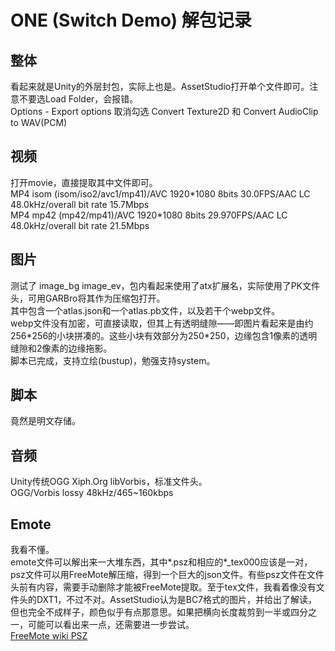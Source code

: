 # ONE (Switch Demo) 解包记录
## 整体
看起来就是Unity的外层封包，实际上也是。AssetStudio打开单个文件即可。注意不要选Load Folder，会报错。  
Options - Export options 取消勾选 Convert Texture2D 和 Convert AudioClip to WAV(PCM)  
## 视频
打开movie，直接提取其中文件即可。  
MP4 isom (isom/iso2/avc1/mp41)/AVC 1920\*1080 8bits 30.0FPS/AAC LC 48.0kHz/overall bit rate 15.7Mbps  
MP4 mp42 (mp42/mp41)/AVC 1920\*1080 8bits 29.970FPS/AAC LC 48.0kHz/overall bit rate 21.5Mbps  
## 图片
测试了 image_bg image_ev，包内看起来使用了atx扩展名，实际使用了PK文件头，可用GARBro将其作为压缩包打开。  
其中包含一个atlas.json和一个atlas.pb文件，以及若干个webp文件。  
webp文件没有加密，可直接读取，但其上有透明缝隙——即图片看起来是由约256\*256的小块拼凑的。这些小块有效部分为250\*250，边缘包含1像素的透明缝隙和2像素的边缘拖影。  
脚本已完成，支持立绘(bustup)，勉强支持system。  
## 脚本
竟然是明文存储。  
## 音频
Unity传统OGG Xiph.Org libVorbis，标准文件头。  
OGG/Vorbis lossy 48kHz/465~160kbps  
## Emote
我看不懂。  
emote文件可以解出来一大堆东西，其中\*.psz和相应的\*_tex000应该是一对，psz文件可以用FreeMote解压缩，得到一个巨大的json文件。有些psz文件在文件头前有内容，需要手动删除才能被FreeMote提取。至于tex文件，我看着像没有文件头的DXT1，不过不对。AssetStudio认为是BC7格式的图片，并给出了解读，但也完全不成样子，颜色似乎有点那意思。如果把横向长度裁剪到一半或四分之一，可能可以看出来一点，还需要进一步尝试。  
[FreeMote wiki PSZ](https://github.com/UlyssesWu/FreeMote/wiki/PSB-Shells,-Types,-Platforms#psz)  
